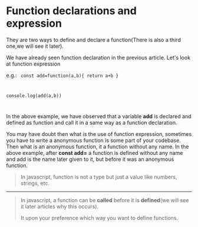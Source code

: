 # Function declarations and expression

They are two ways to define and declare a function(There is also a third one,we will see it later).

We have already seen function declaration in the previous article. Let's look at function expression

e.g.: <code>
const add=function(a,b){
return a+b
}

console.log(add(a,b))

</code>

In the above example, we have observed that a variable **add** is declared and defined as function and call it in a same way as a function declaration.

You may have doubt then what is the use of function expression, sometimes you have to write a anonymous function is some part of your codebase. Then what is an anonymous function, it a function without any name. In the above example, after **const add=** a function is defined without any name and add is the name later given to it, but before it was an anonymous function.

> In javascript, function is not a type but just a value like numbers, strings, etc.

---

>In javascript, a function can be **called** before it is **defined**(we will see it later articles why this occurs).
>
>It upon your preference which way you want to define functions.
